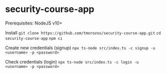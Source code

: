 # security-course-app

Prerequisites: NodeJS v10+

Install
`git clone https://github.com/tmorozov/security-course-app.git`
`cd security-course-app`
`npm ci`

Create new credentials (signup)
`npx ts-node src/index.ts -c signup -u <username> -p <password>`

Check credentials (login)
`npx ts-node src/index.ts -c login -u <username> -p <password>`

